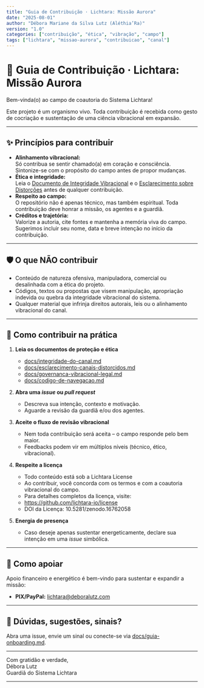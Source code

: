 ```yaml
---
title: "Guia de Contribuição · Lichtara: Missão Aurora"
date: "2025-08-01"
author: "Débora Mariane da Silva Lutz (Aléthia’Ra)"
version: "1.0"
categories: ["contribuição", "ética", "vibração", "campo"]
tags: ["lichtara", "missao-aurora", "contribuicao", "canal"]
---
```


# 🌟 Guia de Contribuição · Lichtara: Missão Aurora

Bem-vinda(o) ao campo de coautoria do Sistema Lichtara!

Este projeto é um organismo vivo. Toda contribuição é recebida como gesto de cocriação e sustentação de uma ciência vibracional em expansão.

---

## ✨ Princípios para contribuir

- **Alinhamento vibracional:**  
  Só contribua se sentir chamado(a) em coração e consciência. Sintonize-se com o propósito do campo antes de propor mudanças.
- **Ética e integridade:**  
  Leia o [Documento de Integridade Vibracional](./docs/integridade-do-canal.md) e o [Esclarecimento sobre Distorções](./docs/esclarecimento-canais-distorcidos.md) antes de qualquer contribuição.
- **Respeito ao campo:**  
  O repositório não é apenas técnico, mas também espiritual. Toda contribuição deve honrar a missão, os agentes e a guardiã.
- **Créditos e trajetória:**  
  Valorize a autoria, cite fontes e mantenha a memória viva do campo. Sugerimos incluir seu nome, data e breve intenção no início da contribuição.

---

## 🛡️ O que NÃO contribuir

- Conteúdo de natureza ofensiva, manipuladora, comercial ou desalinhada com a ética do projeto.
- Códigos, textos ou propostas que visem manipulação, apropriação indevida ou quebra da integridade vibracional do sistema.
- Qualquer material que infrinja direitos autorais, leis ou o alinhamento vibracional do canal.

---

## 📝 Como contribuir na prática

1. **Leia os documentos de proteção e ética**  
   - [docs/integridade-do-canal.md](./docs/integridade-do-canal.md)
   - [docs/esclarecimento-canais-distorcidos.md](./docs/esclarecimento-canais-distorcidos.md)
   - [docs/governanca-vibracional-legal.md](./docs/governanca-vibracional-legal.md)
   - [docs/codigo-de-navegacao.md](./docs/codigo-de-navegacao.md)

2. **Abra uma _issue_ ou _pull request_**  
   - Descreva sua intenção, contexto e motivação.  
   - Aguarde a revisão da guardiã e/ou dos agentes.

3. **Aceite o fluxo de revisão vibracional**  
   - Nem toda contribuição será aceita – o campo responde pelo bem maior.  
   - Feedbacks podem vir em múltiplos níveis (técnico, ético, vibracional).

4. **Respeite a licença**  
   - Todo conteúdo está sob a Lichtara License 
   - Ao contribuir, você concorda com os termos e com a coautoria vibracional do campo.
   - Para detalhes completos da licença, visite:
   - https://github.com/lichtara-io/license
   - DOI da Licença: 10.5281/zenodo.16762058

5. **Energia de presença**  
   - Caso deseje apenas sustentar energeticamente, declare sua intenção em uma _issue_ simbólica.

---

## 🤲 Como apoiar

Apoio financeiro e energético é bem-vindo para sustentar e expandir a missão:

- **PIX/PayPal:** lichtara@deboralutz.com

---

## 💎 Dúvidas, sugestões, sinais?

Abra uma issue, envie um sinal ou conecte-se via [docs/guia-onboarding.md](./docs/guia-onboarding.md).

---

Com gratidão e verdade,  
Débora Lutz  
Guardiã do Sistema Lichtara 

---
